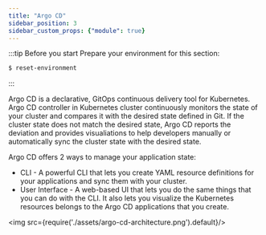 ```yaml
---
title: "Argo CD"
sidebar_position: 3
sidebar_custom_props: {"module": true}
---
```


:::tip Before you start
Prepare your environment for this section:

```bash timeout=300 wait=30
$ reset-environment 
```

:::

Argo CD is a declarative, GitOps continuous delivery tool for Kubernetes. Argo CD controller in Kubernetes cluster continuously monitors the state of your cluster and compares it with the desired state defined in Git. If the cluster state does not match the desired state, Argo CD reports the deviation and provides visualiations to help developers manually or automatically sync the cluster state with the desired state.

Argo CD offers 2 ways to manage your application state:
* CLI - A powerful CLI that lets you create YAML resource definitions for your applications and sync them with your cluster.
* User Interface - A web-based UI that lets you do the same things that you can do with the CLI. It also lets you visualize the Kubernetes resources belongs to the Argo CD applications that you create.


<img src={require('./assets/argo-cd-architecture.png').default}/>
